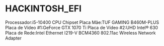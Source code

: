 # HACKINTOSH_EFI


Processador:i5-10400 CPU 
Chipset Placa Mãe:TUF GAMING B460M-PLUS
Placa de Vídeo #1:GeForce GTX 1070 Ti
Placa de Vídeo #2:UHD Intel® 630
Placa de Rede:Intel Ethernet I219-V
BCM4360 802.11ac Wireless Network Adapter



